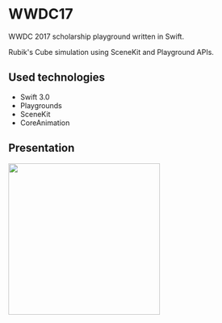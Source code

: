 # WWDC17
WWDC 2017 scholarship playground written in Swift.

Rubik's Cube simulation using SceneKit and Playground APIs.

## Used technologies
- Swift 3.0
- Playgrounds
- SceneKit
- CoreAnimation

## Presentation

<img src="https://github.com/olbartek/WWDC17/blob/master/rubiks-cube-animation.gif" width="300">
